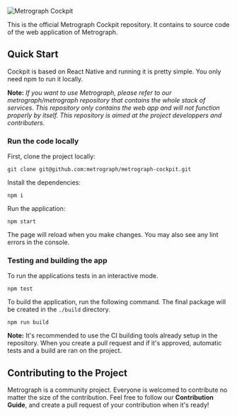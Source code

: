 ![Metrograph Cockpit](https://i.imgur.com/QbQPt3N.png)


This is the official Metrograph Cockpit repository. It contains to source code of the web application of Metrograph.

## Quick Start

Cockpit is based on React Native and running it is pretty simple. You only need npm to run it locally.

**Note:**
*If you want to use Metrograph, please refer to our metrograph/metrograph repository that contains the whole stack of services. This repository only contains the web app and will not function properly by itself. This repository is aimed at the project developpers and contributers.*

### Run the code locally

First, clone the project locally:

```
git clone git@github.com:metrograph/metrograph-cockpit.git
```

Install the dependencies:

`npm i`

Run the application:

`npm start`

The page will reload when you make changes. You may also see any lint errors in the console.

### Testing and building the app

To run the applications tests in an interactive mode. 

`npm test`

To build the application, run the following command. The final package will be created in the `./build` directory.

`npm run build`

**Note:** It's recommended to use the CI building tools already setup in the repository. When you create a pull request and if it's approved, automatic tests and a build are ran on the project.

## Contributing to the Project

Metrograph is a community project. Everyone is welcomed to contribute no matter the size of the contribution. Feel free to follow our **Contribution Guide**, and create a pull request of your contribution when it's ready!
